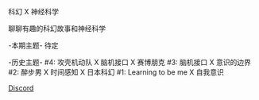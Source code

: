 科幻 X 神经科学

聊聊有趣的科幻故事和神经科学

-本期主题-
待定

-历史主题-
#4: 攻壳机动队 X 脑机接口 X 赛博朋克
#3: 脑机接口 X 意识的边界
#2: 醉步男 X 时间感知 X 日本科幻
#1: Learning to be me X 自我意识

[Discord](https://discord.gg/VfamD2Xh)
